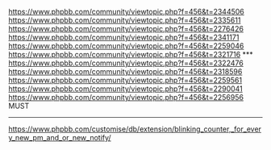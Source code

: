 https://www.phpbb.com/community/viewtopic.php?f=456&t=2344506
https://www.phpbb.com/community/viewtopic.php?f=456&t=2335611
https://www.phpbb.com/community/viewtopic.php?f=456&t=2276426
https://www.phpbb.com/community/viewtopic.php?f=456&t=2341171
https://www.phpbb.com/community/viewtopic.php?f=456&t=2259046
https://www.phpbb.com/community/viewtopic.php?f=456&t=2321716
*** https://www.phpbb.com/community/viewtopic.php?f=456&t=2322476
https://www.phpbb.com/community/viewtopic.php?f=456&t=2318596
https://www.phpbb.com/community/viewtopic.php?f=456&t=2259561
https://www.phpbb.com/community/viewtopic.php?f=456&t=2290041
        https://www.phpbb.com/community/viewtopic.php?f=456&t=2256956   MUST

-------------------------------------------------------------------------------------------------------------------------------

https://www.phpbb.com/customise/db/extension/blinking_counter,_for_every_new_pm_and_or_new_notify/
